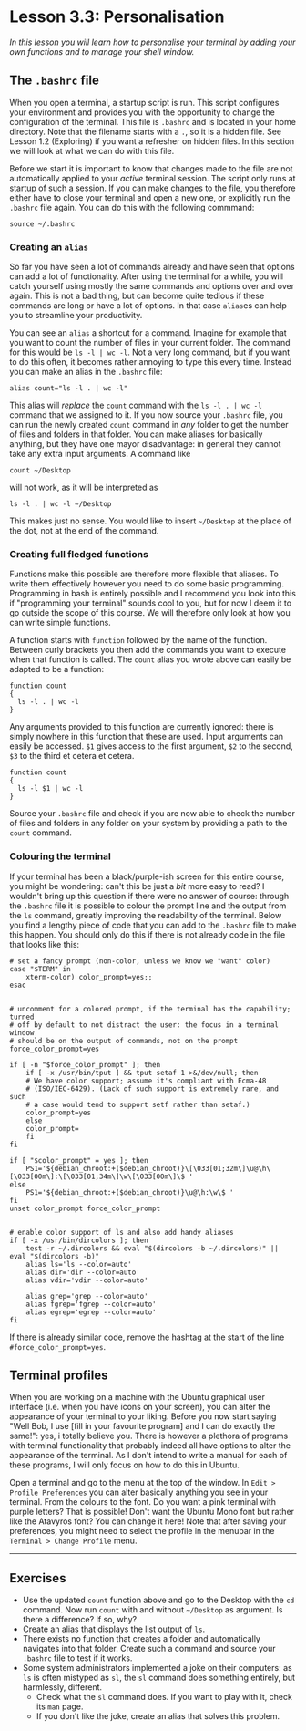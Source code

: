 # Lesson 3.3: Personalisation
*In this lesson you will learn how to personalise your terminal by adding your own functions and to manage your shell window.*

## The `.bashrc` file
When you open a terminal, a startup script is run. This script configures your environment and provides you with the opportunity to change the configuration of the terminal. This file is `.bashrc` and is located in your home directory. Note that the filename starts with a `.`, so it is a hidden file. See Lesson 1.2 (Exploring) if you want a refresher on hidden files. In this section we will look at what we can do with this file.

Before we start it is important to know that changes made to the file are not automatically applied to your *active* terminal session. The script only runs at startup of such a session. If you can make changes to the file, you therefore either have to close your terminal and open a new one, or explicitly run the `.bashrc` file again. You can do this with the following commmand:

```
source ~/.bashrc
```

### Creating an `alias`
So far you have seen a lot of commands already and have seen that options can add a lot of functionality. After using the terminal for a while, you will catch yourself using mostly the same commands and options over and over again. This is not a bad thing, but can become quite tedious if these commands are long or have a lot of options. In that case `alias`es can help you to streamline your productivity.

You can see an `alias` a shortcut for a command. Imagine for example that you want to count the number of files in your current folder. The command for this would be `ls -l | wc -l`. Not a very long command, but if you want to do this often, it becomes rather annoying to type this every time. Instead you can make an alias in the `.bashrc` file:

```
alias count="ls -l . | wc -l"
```

This alias will *replace* the `count` command with the `ls -l . | wc -l` command that we assigned to it. If you now source your `.bashrc` file, you can run the newly created `count` command in *any* folder to get the number of files and folders in that folder. You can make aliases for basically anything, but they have one mayor disadvantage: in general they cannot take any extra input arguments. A command like

```
count ~/Desktop
```

will not work, as it will be interpreted as

```
ls -l . | wc -l ~/Desktop
```

This makes just no sense. You would like to insert `~/Desktop` at the place of the dot, not at the end of the command.

### Creating full fledged functions
Functions make this possible are therefore more flexible that aliases. To write them effectively however you need to do some basic programming. Programming in bash is entirely possible and I recommend you look into this if "programming your terminal" sounds cool to you, but for now I deem it to go outside the scope of this course. We will therefore only look at how you can write simple functions.

A function starts with `function` followed by the name of the function. Between curly brackets you then add the commands you want to execute when that function is called. The `count` alias you wrote above can easily be adapted to be a function:

```
function count
{
  ls -l . | wc -l
}
```

Any arguments provided to this function are currently ignored: there is simply nowhere in this function that these are used. Input arguments can easily be accessed. `$1` gives access to the first argument, `$2` to the second, `$3` to the third et cetera et cetera.

```
function count
{
  ls -l $1 | wc -l
}
```

Source your `.bashrc` file and check if you are now able to check the number of files and folders in any folder on your system by providing a path to the `count` command.

### Colouring the terminal
If your terminal has been a black/purple-ish screen for this entire course, you might be wondering: can't this be just a *bit* more easy to read? I wouldn't bring up this question if there were no answer of course: through the `.bashrc` file it is possible to colour the prompt line and the output from the `ls` command, greatly improving the readability of the terminal. Below you find a lengthy piece of code that you can add to the `.bashrc` file to make this happen. You should only do this if there is not already code in the file that looks like this:

```
# set a fancy prompt (non-color, unless we know we "want" color)
case "$TERM" in
    xterm-color) color_prompt=yes;;
esac


# uncomment for a colored prompt, if the terminal has the capability; turned
# off by default to not distract the user: the focus in a terminal window
# should be on the output of commands, not on the prompt
force_color_prompt=yes

if [ -n "$force_color_prompt" ]; then
    if [ -x /usr/bin/tput ] && tput setaf 1 >&/dev/null; then
    # We have color support; assume it's compliant with Ecma-48
    # (ISO/IEC-6429). (Lack of such support is extremely rare, and such
    # a case would tend to support setf rather than setaf.)
    color_prompt=yes
    else
    color_prompt=
    fi
fi

if [ "$color_prompt" = yes ]; then
    PS1='${debian_chroot:+($debian_chroot)}\[\033[01;32m\]\u@\h\[\033[00m\]:\[\033[01;34m\]\w\[\033[00m\]\$ '
else
    PS1='${debian_chroot:+($debian_chroot)}\u@\h:\w\$ '
fi
unset color_prompt force_color_prompt


# enable color support of ls and also add handy aliases
if [ -x /usr/bin/dircolors ]; then
    test -r ~/.dircolors && eval "$(dircolors -b ~/.dircolors)" || eval "$(dircolors -b)"
    alias ls='ls --color=auto'
    alias dir='dir --color=auto'
    alias vdir='vdir --color=auto'

    alias grep='grep --color=auto'
    alias fgrep='fgrep --color=auto'
    alias egrep='egrep --color=auto'
fi
```

If there is already similar code, remove the hashtag at the start of the line `#force_color_prompt=yes`.

## Terminal profiles
When you are working on a machine with the Ubuntu graphical user interface (i.e. when you have icons on your screen), you can alter the appearance of your terminal to your liking. Before you now start saying "Well Bob, I use [fill in your favourite program] and I can do exactly the same!": yes, i totally believe you. There is however a plethora of programs with terminal functionality that probably indeed all have options to alter the appearance of the terminal. As I don't intend to write a manual for each of these programs, I will only focus on how to do this in Ubuntu.

Open a terminal and go to the menu at the top of the window. In `Edit > Profile Preferences` you can alter basically anything you see in your terminal. From the colours to the font. Do you want a pink terminal with purple letters? That is possible! Don't want the Ubuntu Mono font but rather like the Atavyros font? You can change it here! Note that after saving your preferences, you might need to select the profile in the menubar in the `Terminal > Change Profile` menu.

---
## Exercises
- Use the updated `count` function above and go to the Desktop with the `cd` command. Now run `count` with and without `~/Desktop` as argument. Is there a difference? If so, why?
- Create an alias that displays the list output of `ls`.
- There exists no function that creates a folder and automatically navigates into that folder. Create such a command and source your `.bashrc` file to test if it works.
- Some system administrators implemented a joke on their computers: as `ls` is often mistyped as `sl`, the `sl` command does something entirely, but harmlessly, different.
  - Check what the `sl` command does. If you want to play with it, check its `man` page.
  - If you don't like the joke, create an alias that solves this problem.
